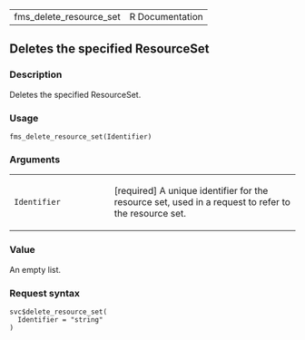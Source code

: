 <table style="width: 100%;">
<tbody>
<tr class="odd">
<td>fms_delete_resource_set</td>
<td style="text-align: right;">R Documentation</td>
</tr>
</tbody>
</table>

## Deletes the specified ResourceSet

### Description

Deletes the specified ResourceSet.

### Usage

    fms_delete_resource_set(Identifier)

### Arguments

<table>
<colgroup>
<col style="width: 35%" />
<col style="width: 65%" />
</colgroup>
<tbody>
<tr class="odd">
<td><code
id="fms_delete_resource_set_:_Identifier">Identifier</code></td>
<td><p>[required] A unique identifier for the resource set, used in a
request to refer to the resource set.</p></td>
</tr>
</tbody>
</table>

### Value

An empty list.

### Request syntax

    svc$delete_resource_set(
      Identifier = "string"
    )
